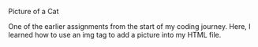 Picture of a Cat

One of the earlier assignments from the start of my coding journey. Here, I learned how to use an img tag to add a picture into my HTML file.
